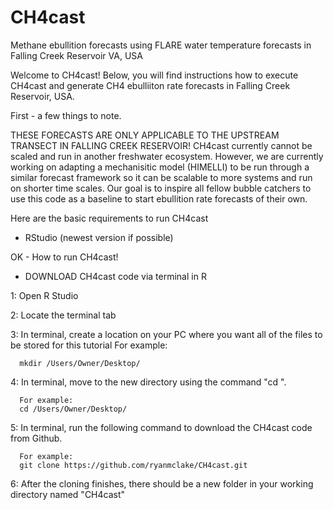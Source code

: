 # CH4cast
Methane ebullition forecasts using FLARE water temperature forecasts in Falling Creek Reservoir VA, USA

Welcome to CH4cast! Below, you will find instructions how to execute CH4cast and generate CH4 ebulliiton rate forecasts in Falling Creek Reservoir, USA. 

First - a few things to note. 

THESE FORECASTS ARE ONLY APPLICABLE TO THE UPSTREAM TRANSECT IN FALLING CREEK RESERVOIR!
CH4cast currently cannot be scaled and run in another freshwater ecosystem. However, we are currently working on adapting a mechanisitic model (HIMELLI) to be run through a similar forecast framework so it can be scalable to more systems and run on shorter time scales. Our goal is to inspire all fellow bubble catchers to use this code as a baseline to start ebullition rate forecasts of their own. 

Here are the basic requirements to run CH4cast
 - RStudio (newest version if possible)

OK - How to run CH4cast! 

 - DOWNLOAD CH4cast code via terminal in R

1: Open R Studio

2: Locate the terminal tab

3: In terminal, create a location on your PC where you want all of the files to be stored for this tutorial
      For example:
      
      mkdir /Users/Owner/Desktop/
      
4: In terminal, move to the new directory using the command "cd ".

      For example:
      cd /Users/Owner/Desktop/
      
5: In terminal, run the following command to download the CH4cast code from Github. 

      For example:
      git clone https://github.com/ryanmclake/CH4cast.git
      
6: After the cloning finishes, there should be a new folder in your working directory named "CH4cast"


      
